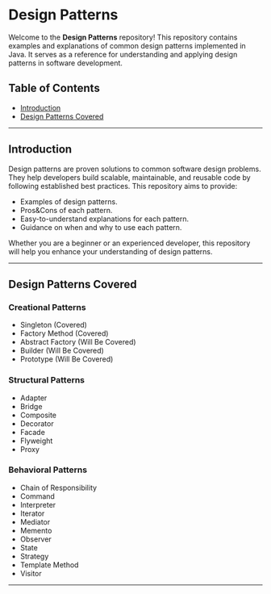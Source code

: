 # Design Patterns

Welcome to the **Design Patterns** repository! This repository contains examples and explanations of common design patterns implemented in Java. It serves as a reference for understanding and applying design patterns in software development.

## Table of Contents
- [Introduction](#introduction)
- [Design Patterns Covered](#design-patterns-covered)
---

## Introduction

Design patterns are proven solutions to common software design problems. They help developers build scalable, maintainable, and reusable code by following established best practices. This repository aims to provide:
- Examples of design patterns.
- Pros&Cons of each pattern.
- Easy-to-understand explanations for each pattern.
- Guidance on when and why to use each pattern.

Whether you are a beginner or an experienced developer, this repository will help you enhance your understanding of design patterns.

---

## Design Patterns Covered

### Creational Patterns
- Singleton (Covered)
- Factory Method (Covered) 
- Abstract Factory (Will Be Covered)
- Builder (Will Be Covered)
- Prototype (Will Be Covered)

### Structural Patterns
- Adapter
- Bridge
- Composite
- Decorator
- Facade
- Flyweight
- Proxy

### Behavioral Patterns
- Chain of Responsibility
- Command
- Interpreter
- Iterator
- Mediator
- Memento
- Observer
- State
- Strategy
- Template Method
- Visitor

---
